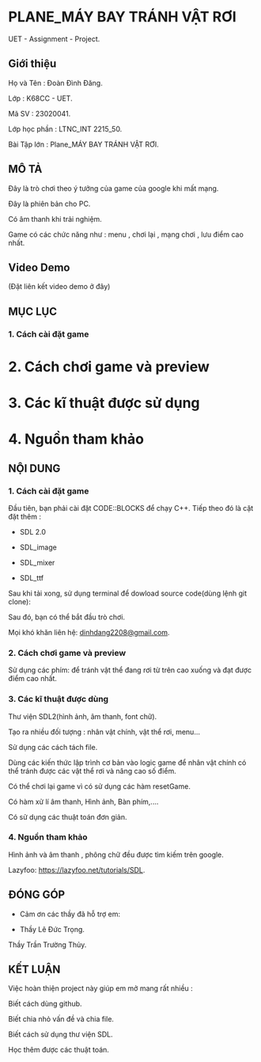 # PLANE_MÁY BAY TRÁNH VẬT RƠI
UET - Assignment - Project.

## Giới thiệu

 Họ và Tên : Đoàn Đình Đăng.

 Lớp : K68CC - UET.

 Mã SV : 23020041.

 Lớp học phần : LTNC_INT 2215_50.

 Bài Tập lớn : Plane_MÁY BAY TRÁNH VẬT RƠI.

## MÔ TẢ

 Đây là trò chơi theo ý tưởng của game của google khi mất mạng.

 Đây là phiên bản cho PC.

 Có âm thanh khi trải nghiệm.

 Game có các chức năng như : menu , chơi lại , mạng chơi , lưu điểm cao nhất.

## Video Demo
(Đặt liên kết video demo ở đây)

## MỤC LỤC
### 1. Cách cài đặt game
# 2. Cách chơi game và preview
# 3. Các kĩ thuật được sử dụng
# 4. Nguồn tham khảo

## NỘI DUNG

### 1. Cách cài đặt game

Đầu tiên, bạn phải cài đặt CODE::BLOCKS để chạy C++. Tiếp theo đó là cặt đặt thêm :

- SDL 2.0

- SDL_image

- SDL_mixer

- SDL_ttf

Sau khi tải xong, sử dụng terminal để dowload source code(dùng lệnh git clone):

Sau đó, bạn có thể bắt đầu trò chơi.

Mọi khó khăn liên hệ: dinhdang2208@gmail.com.

### 2. Cách chơi game và preview

Sử dụng các phím:         để tránh vật thể đang rơi từ trên cao xuống và đạt được điểm cao nhất.

### 3. Các kĩ thuật được dùng

Thư viện SDL2(hình ảnh, âm thanh, font chữ).

Tạo  ra nhiều đối tượng : nhân vật chính, vật thể rơi, menu...

Sử dụng các cách tách file.

Dùng các kiến thức lập trình cơ bản vào logic game để nhân vật chính có thể tránh được các vật thể rơi và  nâng cao số điểm.

Có thể chơi lại game vì có sử dụng các hàm resetGame.

Có hàm xử lí âm thanh, Hình ảnh, Bàn phím,....

Có sử dụng các thuật toán đơn giản.

### 4. Nguồn tham khảo

Hình ảnh và âm  thanh , phông chữ đều được tìm kiếm trên google.

Lazyfoo: https://lazyfoo.net/tutorials/SDL.

## ĐÓNG GÓP

- Cảm ơn các thầy đã hỗ trợ em:

- Thầy Lê Đức Trọng.

Thầy Trần Trường Thủy.

## KẾT LUẬN

 Việc hoàn thiện project này giúp em mở mang rất nhiều :

 Biết cách dùng github.

 Biết chia nhỏ vấn đề và chia file.

 Biết cách sử dụng thư viện SDL.

Học thêm được các thuật toán.
